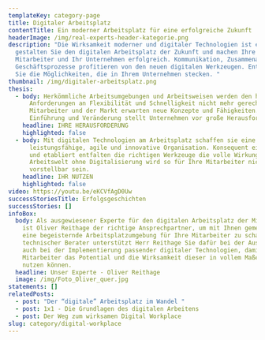 ```yaml
---
templateKey: category-page
title: Digitaler Arbeitsplatz
contentTitle: Ein moderner Arbeitsplatz für eine erfolgreiche Zukunft
headerImage: /img/real-experts-header-kategorie.png
description: "Die Wirksamkeit moderner und digitaler Technologien ist enorm. So
  gestalten Sie den digitalen Arbeitsplatz der Zukunft und machen Ihre
  Mitarbeiter und Ihr Unternehmen erfolgreich. Kommunikation, Zusammenarbeit und
  Geschäftsprozesse profitieren von den neuen digitalen Werkzeugen. Entdecken
  Sie die Möglichkeiten, die in Ihrem Unternehmen stecken. "
thumbnail: /img/digitaler-arbeitsplatz.png
thesis:
  - body: Herkömmliche Arbeitsumgebungen und Arbeitsweisen werden den heutigen
      Anforderungen an Flexibilität und Schnelligkeit nicht mehr gerecht.
      Mitarbeiter und der Markt erwarten neue Konzepte und Fähigkeiten. Die
      Einführung und Veränderung stellt Unternehmen vor große Herausforderungen.
    headline: IHRE HERAUSFORDERUNG
    highlighted: false
  - body: Mit digitalen Technologien am Arbeitsplatz schaffen sie eine
      leistungsfähige, agile und innovative Organisation. Konsequent eingeführt
      und etabliert entfalten die richtigen Werkzeuge die volle Wirkung. Eine
      Arbeitswelt ohne Digitalisierung wird so für Ihre Mitarbeiter nicht mehr
      vorstellbar sein.
    headline: IHR NUTZEN
    highlighted: false
video: https://youtu.be/eKCVfAgD0Uw
successStoriesTitle: Erfolgsgeschichten
successStories: []
infoBox:
  body: Als ausgewiesener Experte für den digitalen Arbeitsplatz der Mitarbeiter
    ist Oliver Reithage der richtige Ansprechpartner, um mit Ihnen gemeinsam
    eine begeisternde Arbeitsplatzumgebung für Ihre Mitarbeiter zu schaffen. Als
    technischer Berater unterstützt Herr Reithage Sie dafür bei der Auswahl als
    auch bei der Implementierung passender digitaler Technologien, damit Ihre
    Mitarbeiter das Potential und die Wirksamkeit dieser in vollem Maße für sich
    nutzen können.
  headline: Unser Experte - Oliver Reithage
  image: /img/Foto_Oliver_quer.jpg
statements: []
relatedPosts:
  - post: "Der “digitale” Arbeitsplatz im Wandel "
  - post: 1x1 - Die Grundlagen des digitalen Arbeitens
  - post: Der Weg zum wirksamen Digital Workplace
slug: category/digital-workplace
---
```

